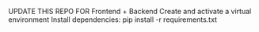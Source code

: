 UPDATE THIS REPO FOR Frontend + Backend
Create and activate a virtual environment
Install dependencies:
pip install -r requirements.txt